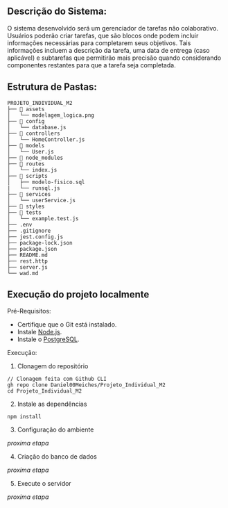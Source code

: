 ## Descrição do Sistema:

O sistema desenvolvido será um gerenciador de tarefas não colaborativo. Usuários poderão criar tarefas, que são blocos onde podem incluir informações necessárias para completarem seus objetivos. Tais informações incluem a descrição da tarefa, uma data de entrega (caso aplicável) e subtarefas que permitirão mais precisão quando considerando componentes restantes para que a tarefa seja completada.

## Estrutura de Pastas:

```
PROJETO_INDIVIDUAL_M2
├── 📁 assets
│   └── modelagem_logica.png
├── 📁 config
│   └── database.js
├── 📁 controllers
│   └── HomeController.js
├── 📁 models
│   └── User.js
├── 📁 node_modules
├── 📁 routes
│   └── index.js
├── 📁 scripts
│   ├── modelo-fisico.sql
|   └── runsql.js
├── 📁 services
│   └── userService.js
├── 📁 styles
├── 📁 tests
│   └── example.test.js
├── .env
├── .gitignore
├── jest.config.js
├── package-lock.json
├── package.json
├── README.md
├── rest.http
├── server.js
└── wad.md
```

## Execução do projeto localmente

Pré-Requisitos:
- Certifique que o Git está instalado.
- Instale [Node.js](https://nodejs.org/pt).
- Instale o [PostgreSQL](https://www.postgresql.org/).

Execução:

1. Clonagem do repositório
```
// Clonagem feita com Github CLI
gh repo clone Daniel00Meiches/Projeto_Individual_M2
cd Projeto_Individual_M2
```

2. Instale as dependências
```
npm install
```

3. Configuração do ambiente

*proxima etapa*

4. Criação do banco de dados

*proxima etapa*

5. Execute o servidor

*proxima etapa*